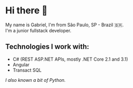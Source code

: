 # Hi there 👋

My name is Gabriel, I'm from São Paulo, SP - Brazil 🇧🇷.  
I'm a junior fullstack developer.

## Technologies I work with:
- C# (REST ASP.NET APIs, mostly .NET Core 2.1 and 3.1)
- Angular
- Transact SQL

_I also known a bit of Python._
